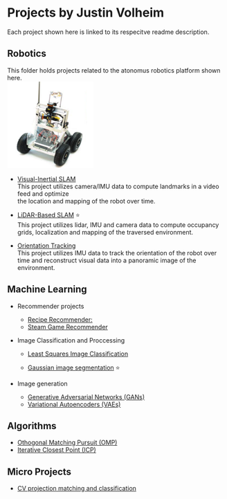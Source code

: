 # Projects by Justin Volheim
Each project shown here is linked to its respecitve readme description.

## Robotics 
This folder holds projects related to the atonomus robotics platform shown here.    
<img src="./image.png" width="200" height="200">


- [Visual-Inertial SLAM](https://github.com/jvolheim3/Visual-Inertial-SLAM)   
  This project utilizes camera/IMU data to compute landmarks in a video feed and optimize     
  the location and mapping of the robot over time.

- [LiDAR-Based SLAM](https://github.com/jvolheim3/Lidar-based-slam) :star:  
  This project utilizes lidar, IMU and camera data to compute occupancy grids, localization and mapping of the traversed environment.
  
- [Orientation Tracking](https://github.com/jvolheim3/Orientation_Tracking)   
    This project utilizes IMU data to track the orientation of the robot over time and reconstruct visual data into a panoramic image of the environment.

## Machine Learning

  - Recommender projects
    - [Recipe Recommender:](https://github.com/jvolheim3/Recomender-projects/tree/main/Recipe%20Recommender%20)    
    - [Steam Game Recommender](https://github.com/jvolheim3/Recomender-projects/tree/main/Game%20Recommender)

  - Image Classification and Proccessing 
    - [Least Squares Image Classification](https://github.com/jvolheim3/Image-Classification/tree/main/Least%20Squares%20Image%20Clasification%20)

    - [Gaussian image segmentation](https://github.com/jvolheim3/Image-Classification/tree/main/Guassian_Image_segmentation) :star:

  - Image generation 
    - [Generative Adversarial Networks (GANs)](https://github.com/jvolheim3/image_generation)
    - [Variational Autoencoders (VAEs)](https://github.com/jvolheim3/image_generation)


## Algorithms
  - [Othogonal Matching Pursuit (OMP)](https://github.com/jvolheim3/Othogonal_Matching_Pursuit)
  - [Iterative Closest Point (ICP)](https://github.com/jvolheim3/Iterative-Closest-Point)

## Micro Projects

  - [CV projection matching and classification](https://github.com/jvolheim3/CV-projection-project)